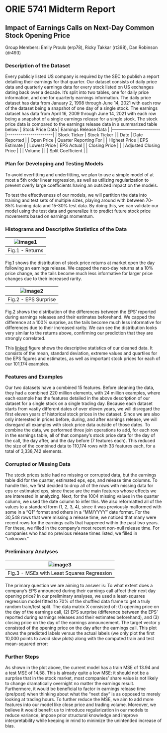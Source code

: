 # ORIE 5741 Midterm Report

## Impact of Earnings Calls on Next-Day Common Stock Opening Price

Group Members: Emily Proulx (erp78), Ricky Takkar (rt398), Dan Robinson (dr493)

### Description of the Dataset

Every publicly listed US company is required by the SEC to publish a report detailing their earnings for that quarter. Our dataset consists of daily price data and quarterly earnings data for every stock listed on US exchanges dating back over a decade. It’s split into two tables, one for daily price information, and one for quarterly earnings information. The daily price dataset has data from January 2, 1998 through June 14, 2021 with each row of the dataset being a snapshot of one day of a single stock. The earnings dataset has data from April 16, 2009 through June 14, 2021 with each row being a snapshot of a single earnings release for a single stock. The stock price data is compared to the earnings release data in a summarized table below: 
| Stock Price Data       | Earnings Release Data |
|------------------------|-----------------------|
| Stock Ticker           | Stock Ticker          |
| Date                   | Date Reported         |
| Open Price             | Quarter Reporting For |
| Highest Price          | EPS Estimate          |
| Lowest Price           | EPS Actual            |
| Closing Price          |                       |
| Adjusted Closing Price |                       |
| Volume                 |                       |
| Split Coefficient      |                       |

### Plan for Developing and Testing Models

To avoid overfitting and underfitting, we plan to use a simple model of at most a 5th order linear regression, as well as utilizing regularization to prevent overly large coefficients having an outsized impact on the models. 

To test the effectiveness of our models, we will partition the data into training and test sets of multiple sizes, playing around with between 70-85% training data and 15-30% test data. By doing this, we can validate our model using the test data and generalize it to predict future stock price movements based on earnings momentum.

### Histograms and Descriptive Statistics of the Data

| ![image1](https://user-images.githubusercontent.com/44250480/139758501-0ee9b9bb-861f-46f1-bfbd-510271839984.png) |
|:--:|
| Fig.1 - Returns |
Fig.1 shows the distribution of stock price returns at market open the day following an earnings release. We capped the next-day returns at a 10% price change, as the tails become much less informative for larger price changes due to their increased rarity. 

| ![image2](https://user-images.githubusercontent.com/44250480/139758526-0bb0df22-07de-448d-8a36-480d408c6985.png) |
|:--:|
| Fig.2 - EPS Surprise |
Fig.2 shows the distribution of the differences between the EPS’ reported during earnings releases and their estimates beforehand. We capped the difference at a 100% surprise, as the tails become much less informative for differences due to their increased rarity. We can see the distribution looks very similar to the returns above, confirming our prediction that they are strongly correlated.

This [linked](https://postimg.cc/G9Kzd7tv) figure shows the descriptive statistics of our cleaned data. It consists of the mean, standard deviation, extreme values and quartiles for the EPS figures and estimates, as well as important stock prices for each of our 101,174 examples.

### Features and Examples

Our two datasets have a combined 15 features. Before cleaning the data, they had a combined 220 million elements, with 24 million examples, where each example has the features detailed in the above description of our dataset for a single stock on a single trading day. Because each dataset starts from vastly different dates of over eleven years, we will disregard the first eleven years of historical stock prices in the dataset. Since we are also only interested in prices before, during, and after earnings release, we will disregard all examples with stock price data outside of those dates. To combine the data, we performed three join operations to add, for each row in the earnings table, all of that company’s stock price data for the day of the call, the day after, and the day before (7 features each). This reduced the size of the combined data to 110,174 rows with 33 features each, for a total of 3,338,742 elements.

### Corrupted or Missing Data

The stock prices table had no missing or corrupted data, but the earnings table did for the quarter, estimated eps, eps, and release time columns. To handle this, we first decided to drop all of the rows with missing data for eps or estimated eps, since these are the main features whose effects we are interested in analyzing. Next, for the 1004 missing values in the quarter column, we used the date column to infer this. We also reformatted all of the values to a standard form (1, 2, 3, 4), since it was previously malformed with some in a “Q1” format and others in a “MM/YYYY” date format. For the 30,548 rows that were missing a release time, we noticed that many were recent rows for the earnings calls that happened within the past two years. For these, we filled in the company’s most recent non-null release time. For companies who had no previous release times listed, we filled in “unknown.”

### Preliminary Analyses

| ![image3]("https://user-images.githubusercontent.com/44250480/139778884-a66334dc-6061-42e0-aea5-d540c77b33e7.png") |
|:--:|
| Fig.3 - MSEs with Least Squares Regression |
The primary question we are aiming to answer is: To what extent does a company’s EPS announced during their earnings call affect their next day opening price? In our preliminary analyses, we used a least-squares regression model fitted to 70% of the shuffled data frame to get a truly random train/test split. The data matrix X consisted of: (1) opening price on the day of the earnings call, (2) EPS surprise (difference between the EPS’ reported during earnings releases and their estimates beforehand), and (3) closing price on the day of the earnings announcement. The target vector y consisted of the opening price on the day after the earnings call. This plot shows the predicted labels versus the actual labels (we only plot the first 10,000 points to avoid slow plots) along with the computed train and test mean-squared error:


### Further Steps

As shown in the plot above, the current model has a train MSE of 13.94 and a test MSE of 14.58. This is already quite a low MSE: it should not be a surprise that in the stock market, most companies’ share value is not likely to change dramatically overnight no matter the earnings result. Furthermore, it would be beneficial to factor in earnings release time (pre/post) when thinking about what the “next day” is as opposed to merely looking at trading hours. To further reduce the MSE, we aim to add more features into our model like close price and trading volume. Moreover, we believe it would benefit us to introduce regularization in our models to reduce variance, impose prior structural knowledge and improve interpretability while keeping in mind to minimize the unintended increase of bias.   
